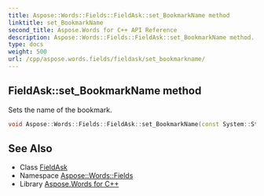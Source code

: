 ```yaml
---
title: Aspose::Words::Fields::FieldAsk::set_BookmarkName method
linktitle: set_BookmarkName
second_title: Aspose.Words for C++ API Reference
description: Aspose::Words::Fields::FieldAsk::set_BookmarkName method. Sets the name of the bookmark in C++.
type: docs
weight: 500
url: /cpp/aspose.words.fields/fieldask/set_bookmarkname/
---
```

## FieldAsk::set_BookmarkName method


Sets the name of the bookmark.

```cpp
void Aspose::Words::Fields::FieldAsk::set_BookmarkName(const System::String &value)
```

## See Also

* Class [FieldAsk](../)
* Namespace [Aspose::Words::Fields](../../)
* Library [Aspose.Words for C++](../../../)
